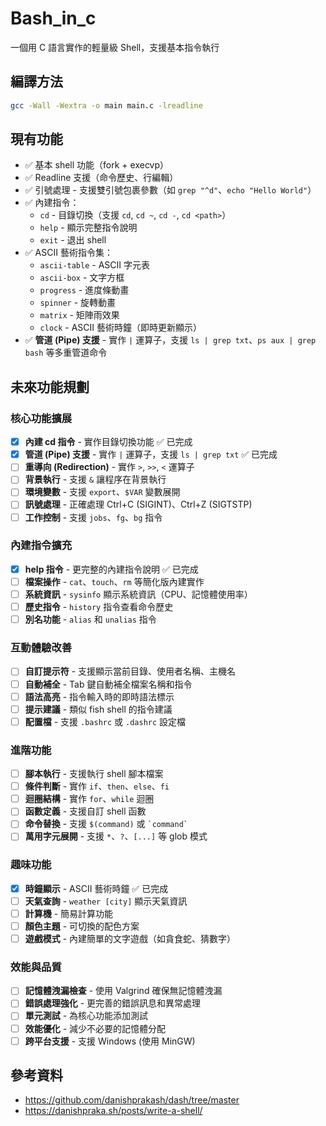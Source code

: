 # Bash_in_c

一個用 C 語言實作的輕量級 Shell，支援基本指令執行
## 編譯方法

```bash
gcc -Wall -Wextra -o main main.c -lreadline
```

## 現有功能

- ✅ 基本 shell 功能（fork + execvp）
- ✅ Readline 支援（命令歷史、行編輯）
- ✅ 引號處理 - 支援雙引號包裹參數（如 `grep "^d"`、`echo "Hello World"`）
- ✅ 內建指令：
  - `cd` - 目錄切換（支援 `cd`, `cd ~`, `cd -`, `cd <path>`）
  - `help` - 顯示完整指令說明
  - `exit` - 退出 shell
- ✅ ASCII 藝術指令集：
  - `ascii-table` - ASCII 字元表
  - `ascii-box` - 文字方框
  - `progress` - 進度條動畫
  - `spinner` - 旋轉動畫
  - `matrix` - 矩陣雨效果
  - `clock` - ASCII 藝術時鐘（即時更新顯示）
- ✅ **管道 (Pipe) 支援** - 實作 `|` 運算子，支援 `ls | grep txt`、`ps aux | grep bash` 等多重管道命令

## 未來功能規劃

### 核心功能擴展
- [x] **內建 cd 指令** - 實作目錄切換功能 ✅ 已完成
- [x] **管道 (Pipe) 支援** - 實作 `|` 運算子，支援 `ls | grep txt` ✅ 已完成
- [ ] **重導向 (Redirection)** - 實作 `>`, `>>`, `<` 運算子
- [ ] **背景執行** - 支援 `&` 讓程序在背景執行
- [ ] **環境變數** - 支援 `export`、`$VAR` 變數展開
- [ ] **訊號處理** - 正確處理 Ctrl+C (SIGINT)、Ctrl+Z (SIGTSTP)
- [ ] **工作控制** - 支援 `jobs`、`fg`、`bg` 指令

### 內建指令擴充
- [x] **help 指令** - 更完整的內建指令說明 ✅ 已完成
- [ ] **檔案操作** - `cat`、`touch`、`rm` 等簡化版內建實作
- [ ] **系統資訊** - `sysinfo` 顯示系統資訊（CPU、記憶體使用率）
- [ ] **歷史指令** - `history` 指令查看命令歷史
- [ ] **別名功能** - `alias` 和 `unalias` 指令

### 互動體驗改善
- [ ] **自訂提示符** - 支援顯示當前目錄、使用者名稱、主機名
- [ ] **自動補全** - Tab 鍵自動補全檔案名稱和指令
- [ ] **語法高亮** - 指令輸入時的即時語法標示
- [ ] **提示建議** - 類似 fish shell 的指令建議
- [ ] **配置檔** - 支援 `.bashrc` 或 `.dashrc` 設定檔

### 進階功能
- [ ] **腳本執行** - 支援執行 shell 腳本檔案
- [ ] **條件判斷** - 實作 `if`、`then`、`else`、`fi`
- [ ] **迴圈結構** - 實作 `for`、`while` 迴圈
- [ ] **函數定義** - 支援自訂 shell 函數
- [ ] **命令替換** - 支援 `$(command)` 或 `` `command` ``
- [ ] **萬用字元展開** - 支援 `*`、`?`、`[...]` 等 glob 模式

### 趣味功能
- [x] **時鐘顯示** - ASCII 藝術時鐘 ✅ 已完成
- [ ] **天氣查詢** - `weather [city]` 顯示天氣資訊
- [ ] **計算機** - 簡易計算功能
- [ ] **顏色主題** - 可切換的配色方案
- [ ] **遊戲模式** - 內建簡單的文字遊戲（如貪食蛇、猜數字）

### 效能與品質
- [ ] **記憶體洩漏檢查** - 使用 Valgrind 確保無記憶體洩漏
- [ ] **錯誤處理強化** - 更完善的錯誤訊息和異常處理
- [ ] **單元測試** - 為核心功能添加測試
- [ ] **效能優化** - 減少不必要的記憶體分配
- [ ] **跨平台支援** - 支援 Windows (使用 MinGW)

## 參考資料
- https://github.com/danishprakash/dash/tree/master  
- https://danishpraka.sh/posts/write-a-shell/

